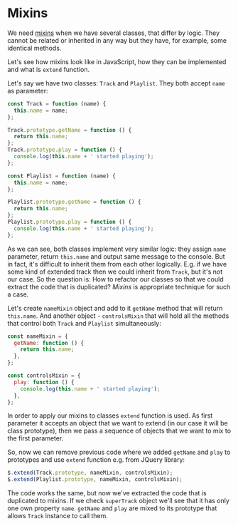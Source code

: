 # Mixins

We need [mixins](https://monsterlessons.com/project/lessons/primiesi-v-javascript-funktsiia-extend) when we have several classes, that differ by logic. They cannot be related or inherited in any way but they have, for example, some identical methods.

Let's see how mixins look like in JavaScript, how they can be implemented and what is `extend` function.

Let's say we have two classes: `Track` and `Playlist`. They both accept `name` as parameter:

```js
const Track = function (name) {
  this.name = name;
};

Track.prototype.getName = function () {
  return this.name;
};
Track.prototype.play = function () {
  console.log(this.name + ' started playing');
};

const Playlist = function (name) {
  this.name = name;
};

Playlist.prototype.getName = function () {
  return this.name;
};
Playlist.prototype.play = function () {
  console.log(this.name + ' started playing');
};
```

As we can see, both classes implement very similar logic: they assign `name` parameter, return `this.name` and output same message to the console. But in fact, it's difficult to inherit them from each other logically. E.g. if we have some kind of extended track then we could inherit from `Track`, but it's not our case. So the question is: How to refactor our classes so that we could extract the code that is duplicated? _Mixins_ is appropriate technique for such a case.

Let's create `nameMixin` object and add to it `getName` method that will return `this.name`. And another object - `controlsMixin` that will hold all the methods that control both `Track` and `Playlist` simultaneously:

```js
const nameMixin = {
  getName: function () {
    return this.name;
  },
};

const controlsMixin = {
  play: function () {
    console.log(this.name + ' started playing');
  },
};
```

In order to apply our mixins to classes `extend` function is used. As first parameter it accepts an object that we want to extend (in our case it will be class prototype), then we pass a sequence of objects that we want to mix to the first parameter.

So, now we can remove previous code where we added `getName` and `play` to prototypes and use `extend` function e.g. from JQuery library:

```js
$.extend(Track.prototype, nameMixin, controlsMixin);
$.extend(Playlist.prototype, nameMixin, controlsMixin);
```

The code works the same, but now we've extracted the code that is duplicated to mixins. If we check `superTrack` object we'll see that it has only one own property `name`. `getName` and `play` are mixed to its prototype that allows `Track` instance to call them.
